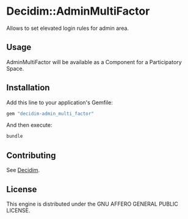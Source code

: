 # Decidim::AdminMultiFactor

Allows to set elevated login rules for admin area.

## Usage

AdminMultiFactor will be available as a Component for a Participatory
Space.

## Installation

Add this line to your application's Gemfile:

```ruby
gem "decidim-admin_multi_factor"
```

And then execute:

```bash
bundle
```

## Contributing

See [Decidim](https://github.com/decidim/decidim).

## License

This engine is distributed under the GNU AFFERO GENERAL PUBLIC LICENSE.
